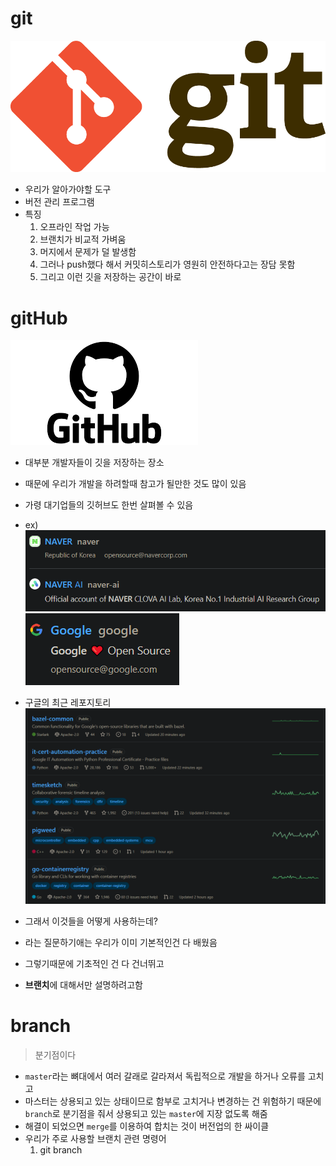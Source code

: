 # git
![git](./image/Git-Logo.png)
- 우리가 알아가야할 도구
- 버전 관리 프로그램
- 특징
  1. 오프라인 작업 가능
  2. 브랜치가 비교적 가벼움
  3. 머지에서 문제가 덜 발생함
  4. 그러나 push했다 해서 커밋히스토리가 영원히 안전하다고는 장담 못함
  5. 그리고 이런 깃을 저장하는 공간이 바로
# gitHub
![gitHub](image/GitHub-Logo.png)
- 대부분 개발자들이 깃을 저장하는 장소
- 때문에 우리가 개발을 하려할때 참고가 될만한 것도 많이 있음
- 가령 대기업들의 깃허브도 한번 살펴볼 수 있음
- ex)
![](/image/2022-09-05-02-09-22.png)
![](/image/2022-09-05-02-10-05.png)
- 구글의 최근 레포지토리
![](/image/2022-09-05-02-11-26.png)

- 그래서 이것들을 어떻게 사용하는데?
- 라는 질문하기애는 우리가 이미 기본적인건 다 배웠음
- 그렇기때문에 기초적인 건 다 건너뛰고
- **브랜치**에 대해서만 설명하려고함
# branch
> 분기점이다

- `master`라는 뼈대에서 여러 갈래로 갈라져서 독립적으로 개발을 하거나 오류를 고치고
- 마스터는 상용되고 있는 상태이므로 함부로 고치거나 변경하는 건 위험하기 때문에 `branch`로 분기점을 줘서 상용되고 있는 `master`에 지장 없도록 해줌
- 해결이 되었으면 `merge`를 이용하여 합치는 것이 버전업의 한 싸이클
- 우리가 주로 사용할 브랜치 관련 명령어
  1. git branch
   